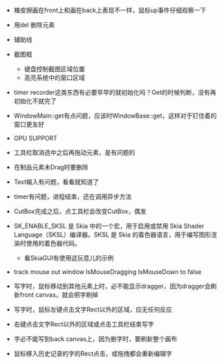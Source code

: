  - 橡皮擦画在front上和画在back上表现不一样，鼠标up事件仔细观察一下
 - 用del 删除元素
 - 辅助线
 - 截图框
   - 键盘控制截图区域位置
   - 高亮系统中的窗口区域
 - timer recorder这类东西有必要早早的就初始化吗？Get的时候判断，没有再初始化不就完了
 - WindowMain::get有点问题，应该时WindowBase::get，这样对于钉住着的窗口更友好
- GPU SUPPORT
- 工具栏取消选中之后再拖动元素，是有问题的
- 在制品元素未Drag时要删除
- Text输入有问题，看看就知道了
- timer有问题，进程结束，还在调用异步方法
- CutBox完成之后，点工具栏会改变CutBox，偶发






- SK_ENABLE_SKSL 是 Skia 中的一个宏，用于启用或禁用 Skia Shader Language（SKSL）编译器。SKSL 是 Skia 的着色器语言，用于编写图形渲染时使用的着色器代码。
  - 看SkiaGUI有使用这玩意儿的示例
 - track mouse out window IsMouseDragging IsMouseDown to false


- 写字时，鼠标移动到其他元素上时，必不能显示dragger，因为dragger会刷新front canvas，就会把字刷掉
- 写字时，鼠标左键点击文字Rect以外的区域，应无任何反应
- 右键点击文字Rect以外的区域或点击工具栏结束写字
- 字必不能写到back canvas上，因为删字时，要刷新整个画布
- 鼠标移入历史记录的字的Rect点击，或拖拽都会重新编辑字
